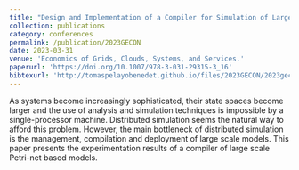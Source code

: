 ```yaml
---
title: "Design and Implementation of a Compiler for Simulation of Large-Scale Models"
collection: publications
category: conferences
permalink: /publication/2023GECON
date: 2023-03-31
venue: 'Economics of Grids, Clouds, Systems, and Services.'
paperurl: 'https://doi.org/10.1007/978-3-031-29315-3_16'
bibtexurl: 'http://tomaspelayobenedet.github.io/files/2023GECON/2023gecon.bib'
---
```


As systems become increasingly sophisticated, their state spaces become larger and the use of analysis and simulation techniques is impossible by a single-processor machine. Distributed simulation seems the natural way to afford this problem. However, the main bottleneck of distributed simulation is the management, compilation and deployment of large scale models. This paper presents the experimentation results of a compiler of large scale Petri-net based models.